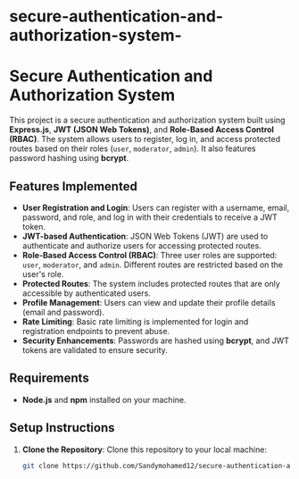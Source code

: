# secure-authentication-and-authorization-system-
# Secure Authentication and Authorization System

This project is a secure authentication and authorization system built using **Express.js**, **JWT (JSON Web Tokens)**, and **Role-Based Access Control (RBAC)**. The system allows users to register, log in, and access protected routes based on their roles (`user`, `moderator`, `admin`). It also features password hashing using **bcrypt**.

## Features Implemented
- **User Registration and Login**: Users can register with a username, email, password, and role, and log in with their credentials to receive a JWT token.
- **JWT-based Authentication**: JSON Web Tokens (JWT) are used to authenticate and authorize users for accessing protected routes.
- **Role-Based Access Control (RBAC)**: Three user roles are supported: `user`, `moderator`, and `admin`. Different routes are restricted based on the user's role.
- **Protected Routes**: The system includes protected routes that are only accessible by authenticated users.
- **Profile Management**: Users can view and update their profile details (email and password).
- **Rate Limiting**: Basic rate limiting is implemented for login and registration endpoints to prevent abuse.
- **Security Enhancements**: Passwords are hashed using **bcrypt**, and JWT tokens are validated to ensure security.

## Requirements
- **Node.js** and **npm** installed on your machine.

## Setup Instructions

1. **Clone the Repository**:
   Clone this repository to your local machine:
   ```bash
   git clone https://github.com/Sandymohamed12/secure-authentication-and-authorization-system-.git
